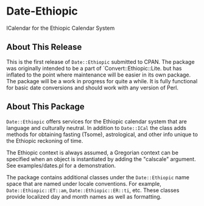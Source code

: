 # Date-Ethiopic
ICalendar for the Ethiopic Calendar System

## About This Release

This is the first release of `Date::Ethiopic` submitted to CPAN.
The package was originally intended to be a part of `Convert::Ethiopic::Lite.
but has inflated to the point where maintenance will be easier
in its own package.  The package will be a work in progress for
quite a while.  It is fully functional for basic date conversions
and should work with any version of Perl.

## About This Package

`Date::Ethiopic` offers services for the Ethiopic calendar system that
are language and culturally neutral.  In addition to `Date::ICal` the
class adds methods for obtaining fasting (Tsome), astrological, and
other info unique to the Ethiopic reckoning of time.

The Ethiopic context is always assumed, a Gregorian context can be
specified when an object is instantiated by adding the "calscale"
argument.  See examples/dates.pl for a demonstration.

The package contains additional classes under the `Date::Ethiopic`
name space that are named under locale conventions.  For example,
`Date::Ethiopic::ET::am`, `Date::Ethiopic::ER::ti`, etc.  These classes
provide localized day and month names as well as formatting.
